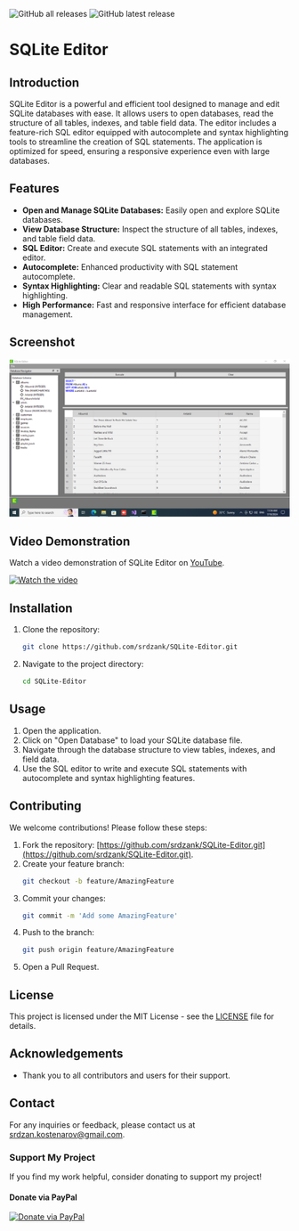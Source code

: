 ![GitHub all releases](https://img.shields.io/github/downloads/srdzank/SQLite-Editor/total)
![GitHub latest release](https://img.shields.io/github/downloads/srdzank/SQLite-Editor/latest/total)

# SQLite Editor

## Introduction

SQLite Editor is a powerful and efficient tool designed to manage and edit SQLite databases with ease. It allows users to open databases, read the structure of all tables, indexes, and table field data. The editor includes a feature-rich SQL editor equipped with autocomplete and syntax highlighting tools to streamline the creation of SQL statements. The application is optimized for speed, ensuring a responsive experience even with large databases.

## Features

- **Open and Manage SQLite Databases:** Easily open and explore SQLite databases.
- **View Database Structure:** Inspect the structure of all tables, indexes, and table field data.
- **SQL Editor:** Create and execute SQL statements with an integrated editor.
- **Autocomplete:** Enhanced productivity with SQL statement autocomplete.
- **Syntax Highlighting:** Clear and readable SQL statements with syntax highlighting.
- **High Performance:** Fast and responsive interface for efficient database management.

## Screenshot

![App Screenshot](screenshot1.png)

## Video Demonstration

Watch a video demonstration of SQLite Editor on [YouTube](https://www.youtube.com/watch?v=xCM_2cobMayrXh3g).

[![Watch the video](https://img.youtube.com/vi/xCM_2cobMayrXh3g/0.jpg)](https://www.youtube.com/watch?v=xCM_2cobMayrXh3g)

## Installation

1. Clone the repository:
    ```sh
    git clone https://github.com/srdzank/SQLite-Editor.git
    ```

2. Navigate to the project directory:
    ```sh
    cd SQLite-Editor
    ```

## Usage

1. Open the application.
2. Click on "Open Database" to load your SQLite database file.
3. Navigate through the database structure to view tables, indexes, and field data.
4. Use the SQL editor to write and execute SQL statements with autocomplete and syntax highlighting features.

## Contributing

We welcome contributions! Please follow these steps:

1. Fork the repository: [https://github.com/srdzank/SQLite-Editor.git](https://github.com/srdzank/SQLite-Editor.git).
2. Create your feature branch:
    ```sh
    git checkout -b feature/AmazingFeature
    ```
3. Commit your changes:
    ```sh
    git commit -m 'Add some AmazingFeature'
    ```
4. Push to the branch:
    ```sh
    git push origin feature/AmazingFeature
    ```
5. Open a Pull Request.

## License

This project is licensed under the MIT License - see the [LICENSE](LICENSE) file for details.

## Acknowledgements

- Thank you to all contributors and users for their support.

## Contact

For any inquiries or feedback, please contact us at [srdzan.kostenarov@gmail.com](mailto:srdzan.kostenarov@gmail.com).


### Support My Project
If you find my work helpful, consider donating to support my project!

#### Donate via PayPal
[![Donate via PayPal](https://img.shields.io/badge/Donate-PayPal-blue)](https://www.paypal.com/ncp/payment/B4SF59QZYSZRQ)
